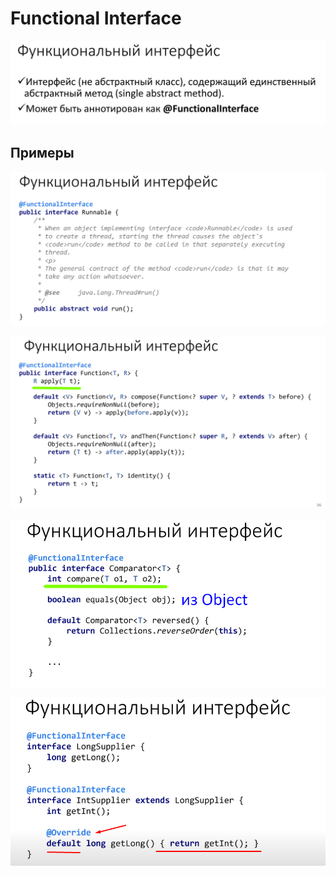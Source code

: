 # Functional Interface

![](<../.gitbook/assets/image (136).png>)

## Примеры

![](<../.gitbook/assets/image (427).png>)

![](<../.gitbook/assets/image (250).png>)

![](<../.gitbook/assets/image (335).png>)

![](<../.gitbook/assets/image (187).png>)
